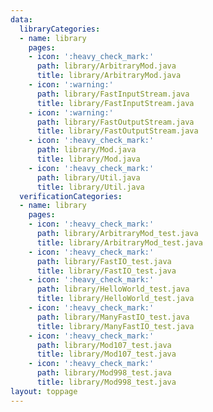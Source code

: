 ```yaml
---
data:
  libraryCategories:
  - name: library
    pages:
    - icon: ':heavy_check_mark:'
      path: library/ArbitraryMod.java
      title: library/ArbitraryMod.java
    - icon: ':warning:'
      path: library/FastInputStream.java
      title: library/FastInputStream.java
    - icon: ':warning:'
      path: library/FastOutputStream.java
      title: library/FastOutputStream.java
    - icon: ':heavy_check_mark:'
      path: library/Mod.java
      title: library/Mod.java
    - icon: ':heavy_check_mark:'
      path: library/Util.java
      title: library/Util.java
  verificationCategories:
  - name: library
    pages:
    - icon: ':heavy_check_mark:'
      path: library/ArbitraryMod_test.java
      title: library/ArbitraryMod_test.java
    - icon: ':heavy_check_mark:'
      path: library/FastIO_test.java
      title: library/FastIO_test.java
    - icon: ':heavy_check_mark:'
      path: library/HelloWorld_test.java
      title: library/HelloWorld_test.java
    - icon: ':heavy_check_mark:'
      path: library/ManyFastIO_test.java
      title: library/ManyFastIO_test.java
    - icon: ':heavy_check_mark:'
      path: library/Mod107_test.java
      title: library/Mod107_test.java
    - icon: ':heavy_check_mark:'
      path: library/Mod998_test.java
      title: library/Mod998_test.java
layout: toppage
---
```

